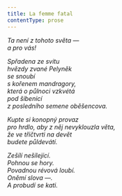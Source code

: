 ```yaml
---
title: La femme fatal
contentType: prose
---
```


<section>

_Ta není z tohoto světa —  
a pro vás!_

</section>

<section>

_Spřadena ze svitu  
hvězdy zvané Pelyněk  
se snoubí  
s kořenem mandragory,  
která o půlnoci vzkvétá  
pod šibenicí  
z posledního semene oběšencova._

</section>

<section>

_Kupte si konopný provaz  
pro hrdlo, aby z něj nevyklouzla věta,  
že ve třičtvrti na devět  
budete půldevátí._

</section>

<section>

_Zešílí nešílející.  
Pohnou se hory.  
Povadnou révová loubí.  
Oněmí slova —.  
A probudí se kati._

</section>
